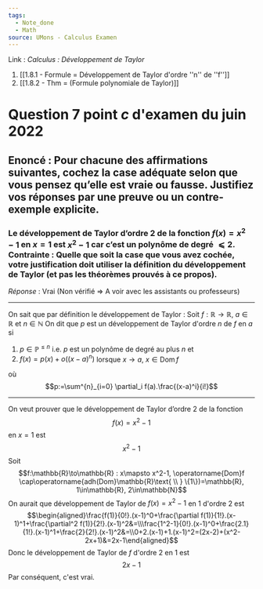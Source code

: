 ```yaml
---
tags:
  - Note_done
  - Math
source: UMons - Calculus Examen
---
```


Link :
_Calculus : Développement de Taylor_
1. [[1.8.1 - Formule = Développement de Taylor d'ordre ''n'' de ''f'']]
2. [[1.8.2 - Thm = (Formule polynomiale de Taylor)]]

# Question 7 point $c$ d'examen du juin 2022
## Enoncé : Pour chacune des affirmations suivantes, cochez la case adéquate selon que vous pensez qu’elle est vraie ou fausse. Justifiez vos réponses par une preuve ou un contre-exemple explicite.
### Le développement de Taylor d’ordre 2 de la fonction $f(x) = x^2 − 1$ en $x = 1$ est $x^2 −1$ car c’est un polynôme de degré $⩽ 2$. Contrainte : Quelle que soit la case que vous avez cochée, votre justification doit utiliser la définition du développement de Taylor (et pas les théorèmes prouvés à ce propos).
_Réponse_ : Vrai (Non vérifié $\Rightarrow$ A voir avec les assistants ou professeurs)

- - -
On sait que par définition le développement de Taylor : 
Soit $f : \mathbb{R} \to \mathbb{R},\ a \in \mathbb{R}$ et $n \in \mathbb{N}$ 
On dit que $p$ est un développement de Taylor d'ordre $n$ de $f$ en $a$ si
1. $p \in \mathbb{P}^{\le n}$ i.e. $p$ est un polynôme de degré au plus $n$ et
2. $f(x)=p(x)+o\big((x-a)^n\big)$ lorsque $x \to a,\ x \in \operatorname{Dom}f$ 

où $$p:=\sum^{n}_{i=0} \partial_i f(a).\frac{(x-a)^i}{i!}$$
- - -
On veut prouver que le développement de Taylor d’ordre 2 de la fonction $$f(x) = x^2 − 1$$ en $x = 1$ est $$x^2 −1$$
Soit $$f:\mathbb{R}\to\mathbb{R} : x\mapsto x^2-1, \operatorname{Dom}f \cap\operatorname{adh(Dom}\mathbb{R}\text{ \\ } \{1\})=\mathbb{R}, 1\in\mathbb{R}, 2\in\mathbb{N}$$
On aurait que développement de Taylor de $f(x)=x^2-1$ en 1 d'ordre 2 est $$\begin{aligned}\frac{f(1)}{0!}.(x-1)^0+\frac{\partial f(1)}{1!}.(x-1)^1+\frac{\partial^2 f(1)}{2!}.(x-1)^2&=\\\frac{1^2-1}{0!}.(x-1)^0+\frac{2.1}{1!}.(x-1)^1+\frac{2}{2!}.(x-1)^2&=\\0+2.(x-1)+1.(x-1)^2=(2x-2)+(x^2-2x+1)&=2x-1\end{aligned}$$
Donc le développement de Taylor de $f$ d'ordre 2 en $1$ est $$2x-1$$
Par conséquent, c'est vrai.